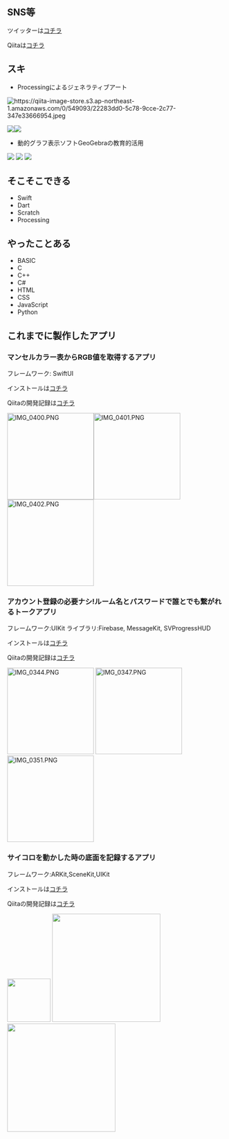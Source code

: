 ## SNS等
ツイッターは[コチラ](https://twitter.com/Hyperbolic____)

Qiitaは[コチラ](https://qiita.com/Hyperbolic_____)

## スキ

- Processingによるジェネラティブアート

<img widrh="30" alt="https://qiita-image-store.s3.ap-northeast-1.amazonaws.com/0/549093/22283dd0-5c78-9cce-2c77-347e33666954.jpeg" src="https://qiita-image-store.s3.ap-northeast-1.amazonaws.com/0/549093/22283dd0-5c78-9cce-2c77-347e33666954.jpeg">
  
 <Img widrh="30" src="https://qiita-image-store.s3.ap-northeast-1.amazonaws.com/0/549093/2035ba39-9230-900c-6129-1dfeffcefeb2.jpeg"><Img widrh="30" src="https://qiita-image-store.s3.ap-northeast-1.amazonaws.com/0/549093/4edc2290-3f16-fd60-9a69-9df5df468368.jpeg">

- 動的グラフ表示ソフトGeoGebraの教育的活用

<Img widrh="100" src="https://qiita-image-store.s3.ap-northeast-1.amazonaws.com/0/549093/6ab69710-139f-884f-9d8f-a8044140beae.jpeg"> <Img widrh="100" src="https://qiita-image-store.s3.ap-northeast-1.amazonaws.com/0/549093/e457f073-7a0d-f74b-d01d-023c5c8ff39a.jpeg"> <Img widrh="100" src="https://qiita-image-store.s3.ap-northeast-1.amazonaws.com/0/549093/d2939f11-2a2d-42a8-6278-36b975fee2b3.jpeg">
  
 
## そこそこできる

- Swift
- Dart
- Scratch
- Processing

## やったことある

- BASIC
- C
- C++
- C#
- HTML
- CSS
- JavaScript
- Python

## これまでに製作したアプリ
### マンセルカラー表からRGB値を取得するアプリ

フレームワーク: SwiftUI

インストールは[コチラ](https://apps.apple.com/jp/app/%E8%89%B2%E6%A4%9C%E7%B4%A2/id1516435071)

Qiitaの開発記録は[コチラ](https://qiita.com/Hyperbolic_____/items/8e8057398bddf8ac078e)

<img width="200" alt="IMG_0400.PNG" src="https://qiita-image-store.s3.ap-northeast-1.amazonaws.com/0/549093/3420eafa-0128-0b50-590b-6ee23eb772ea.png"><img width="200" alt="IMG_0401.PNG" src="https://qiita-image-store.s3.ap-northeast-1.amazonaws.com/0/549093/1c2fd30d-921a-7f5d-a510-2bfa3354ed81.png"><img width="200" alt="IMG_0402.PNG" src="https://qiita-image-store.s3.ap-northeast-1.amazonaws.com/0/549093/ddd53d73-dcdc-f102-8668-c39f11797a86.png">


### アカウント登録の必要ナシ!ルーム名とパスワードで誰とでも繋がれるトークアプリ

フレームワーク:UIKit
ライブラリ:Firebase, MessageKit, SVProgressHUD

インストールは[コチラ](https://apps.apple.com/jp/app/簡単チャット/id1521045947)

Qiitaの開発記録は[コチラ](https://qiita.com/Hyperbolic_____/items/d2d5a25293ea64b7f7ed)

<img width="200" alt="IMG_0344.PNG" src="https://qiita-image-store.s3.ap-northeast-1.amazonaws.com/0/549093/8abb69c8-ae43-365b-aaf1-b8b1d1042beb.png"> <img width="200" alt="IMG_0347.PNG" src="https://qiita-image-store.s3.ap-northeast-1.amazonaws.com/0/549093/6a7c8b17-bf1e-4cd3-f3bd-cb02bd7afe06.png"> <img width="200" alt="IMG_0351.PNG" src="https://qiita-image-store.s3.ap-northeast-1.amazonaws.com/0/549093/face73b9-69f2-3ddb-c57c-e8fd8a0106ad.png"> 


### サイコロを動かした時の底面を記録するアプリ

フレームワーク:ARKit,SceneKit,UIKit

インストールは[コチラ](https://apps.apple.com/jp/app/arサイコロ/id1532692212)

Qiitaの開発記録は[コチラ](https://qiita.com/Hyperbolic_____/items/af4c25d393beb1d09e81)

<img width="100" src="https://qiita-image-store.s3.ap-northeast-1.amazonaws.com/0/549093/daa9b171-dc58-0046-29b1-1ad8d54b0226.png"> <img width="250" src="https://qiita-image-store.s3.ap-northeast-1.amazonaws.com/0/549093/816ea4e6-19e9-7897-28f9-2c99f20430b1.png">　<img width="250" src="https://qiita-image-store.s3.ap-northeast-1.amazonaws.com/0/549093/bc41afa9-6999-c2e6-4667-4002c3e4e696.png">

